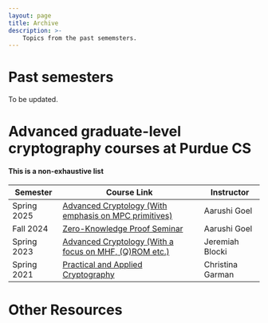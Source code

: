 ```yaml
---
layout: page
title: Archive
description: >-
    Topics from the past sememsters.
---
```


# Past semesters
To be updated.

# Advanced graduate-level cryptography courses at Purdue CS 
#### This is a non-exhaustive list

<table>
  <thead>
    <tr>
      <th>Semester</th>
      <th>Course Link</th>
      <th>Instructor</th>
    </tr>
  </thead>
  <tbody>
    <tr>
      <td>Spring 2025</td>
      <td><a href="https://aarushigoel.github.io/courses/Spring%202025/CS655.html">Advanced Cryptology (With emphasis on MPC primitives)</a></td>
      <td>Aarushi Goel</td>
    </tr>
    <tr><td>Fall 2024</td>
      <td><a href="https://aarushigoel.github.io/courses/Fall%202024/CS592.html">Zero-Knowledge Proof Seminar</a></td>
      <td>Aarushi Goel</td>
    </tr>
    <tr><td>Spring 2023</td>
      <td><a href="https://www.cs.purdue.edu/homes/jblocki/courses/655_Spring23/index.html">Advanced Cryptology (With a focus on MHF, (Q)ROM etc.)</a></td>
      <td>Jeremiah Blocki</td>
    </tr>
    <tr><td>Spring 2021</td>
      <td><a href="https://www.cs.purdue.edu/homes/clg/CS590/">Practical and Applied Cryptography</a></td>
      <td>Christina Garman</td></tr>
  </tbody>
</table>

# Other Resources

